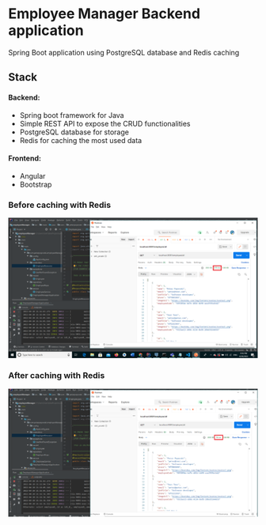 # Employee Manager Backend application

Spring Boot application using PostgreSQL database and Redis caching 

## Stack
#### Backend: 
- Spring boot framework for Java
- Simple REST API to expose the CRUD functionalities
- PostgreSQL database for storage
- Redis for caching the most used data

#### Frontend:
- Angular
- Bootstrap


### Before caching with Redis
![beforeREDIS](beforeCaching.png)

### After caching with Redis
![afterREDIS](afterCaching.png)
